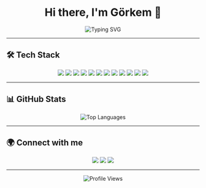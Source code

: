 <h1 align="center">Hi there, I'm Görkem 👋</h1>

<p align="center">
  <img src="https://readme-typing-svg.herokuapp.com?font=Fira+Code&size=22&pause=1000&color=F7931A&center=true&width=500&lines=Software+Developer;Tech+Enthusiast;Lifelong+Learner" alt="Typing SVG" />
</p>

---

## 🛠️ Tech Stack
<p align="center">
  <img src="https://img.shields.io/badge/JavaScript-F7DF1E?style=for-the-badge&logo=javascript&logoColor=black" />
  <img src="https://img.shields.io/badge/React-61DAFB?style=for-the-badge&logo=react&logoColor=black" />
  <img src="https://img.shields.io/badge/Node.js-339933?style=for-the-badge&logo=node.js&logoColor=white" />
  <img src="https://img.shields.io/badge/Vue.js-4FC08D?style=for-the-badge&logo=vue.js&logoColor=white" />
  <img src="https://img.shields.io/badge/TypeScript-3178C6?style=for-the-badge&logo=typescript&logoColor=white" />
  <img src="https://img.shields.io/badge/Firebase-FFCA28?style=for-the-badge&logo=firebase&logoColor=black" />
  <img src="https://img.shields.io/badge/CSS3-1572B6?style=for-the-badge&logo=css3&logoColor=white" />
  <img src="https://img.shields.io/badge/Bootstrap-7952B3?style=for-the-badge&logo=bootstrap&logoColor=white" />
  <img src="https://img.shields.io/badge/React_Native-61DAFB?style=for-the-badge&logo=react&logoColor=black" />
  <img src="https://img.shields.io/badge/MongoDB-4EA94B?style=for-the-badge&logo=mongodb&logoColor=white" />
  <img src="https://img.shields.io/badge/Jira-0052CC?style=for-the-badge&logo=jira&logoColor=white" />
  <img src="https://img.shields.io/badge/SQL-4479A1?style=for-the-badge&logo=sqlite&logoColor=white" />
</p>

---

## 📊 GitHub Stats

<p align="center">
  <img src="https://github-readme-stats.vercel.app/api/top-langs/?username=gorkembasaran&layout=compact&theme=tokyonight" alt="Top Languages" />
</p>

---

## 🌍 Connect with me

<p align="center">
  <a href="https://linkedin.com/in/gorkembasaran"><img src="https://img.shields.io/badge/LinkedIn-0A66C2?style=for-the-badge&logo=linkedin&logoColor=white" /></a>
  <a href="https://discord.gg/your_invite_link"><img src="https://img.shields.io/badge/Discord-7289DA?style=for-the-badge&logo=discord&logoColor=white" /></a>
  <a href="https://stackoverflow.com/users/your_id"><img src="https://img.shields.io/badge/StackOverflow-FE7A16?style=for-the-badge&logo=stackoverflow&logoColor=white" /></a>
</p>

---

<p align="center">
  <img src="https://komarev.com/ghpvc/?username=gorkembasaran&color=brightgreen" alt="Profile Views" />
</p>
